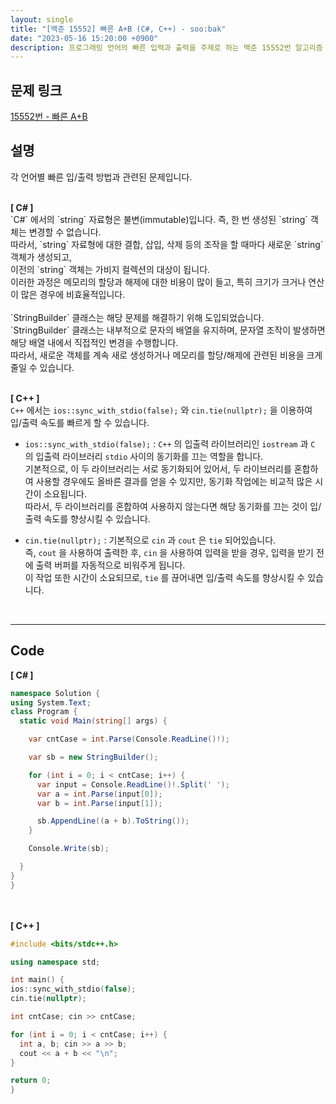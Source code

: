 ```yaml
---
layout: single
title: "[백준 15552] 빠른 A+B (C#, C++) - soo:bak"
date: "2023-05-16 15:20:00 +0900"
description: 프로그래밍 언어의 빠른 입력과 출력을 주제로 하는 백준 15552번 알고리즘 문제를 C# 과 C++ 로 풀이 및 해설
---
```


## 문제 링크
  [15552번 - 빠른 A+B](https://www.acmicpc.net/problem/15552)

## 설명
각 언어별 빠른 입/출력 방법과 관련된 문제입니다. <br>

<br>
<b>[ C# ] </b>
<br>
`C#` 에서의 `string` 자료형은 불변(immutable)입니다. 즉, 한 번 생성된 `string` 객체는 변경할 수 없습니다. <br>
따라서, `string` 자료형에 대한 결합, 삽입, 삭제 등의 조작을 할 때마다 새로운 `string` 객체가 생성되고,<br>
이전의 `string` 객체는 가비지 컬렉션의 대상이 됩니다.<br>
이러한 과정은 메모리의 할당과 해제에 대한 비용이 많이 들고, 특히 크기가 크거나 연산이 많은 경우에 비효율적입니다. <br>
<br>
`StringBuilder` 클래스는 해당 문제를 해결하기 위해 도입되었습니다. <br>
`StringBuilder` 클래스는 내부적으로 문자의 배열을 유지하며, 문자열 조작이 발생하면 해당 배열 내에서 직접적인 변경을 수행합니다. <br>
따라서, 새로운 객체를 계속 새로 생성하거나 메모리를 할당/해제에 관련된 비용을 크게 줄일 수 있습니다. <br>
<br>

<b>[ C++ ] </b>
<br>
`C++` 에서는 `ios::sync_with_stdio(false);` 와 `cin.tie(nullptr);` 을 이용하여 입/출력 속도를 빠르게 할 수 있습니다. <br>

- `ios::sync_with_stdio(false);` : `C++` 의 입출력 라이브러리인 `iostream` 과 `C` 의 입출력 라이브러리 `stdio` 사이의 동기화를 끄는 역할을 합니다. <br>
기본적으로, 이 두 라이브러리는 서로 동기화되어 있어서, 두 라이브러리를 혼합하여 사용할 경우에도 올바른 결과를 얻을 수 있지만, 동기화 작업에는 비교적 많은 시간이 소요됩니다.<br>
따라서, 두 라이브러리를 혼합하여 사용하지 않는다면 해당 동기화를 끄는 것이 입/출력 속도를 향상시킬 수 있습니다.<br>

- `cin.tie(nullptr);` : 기본적으로 `cin` 과 `cout` 은 `tie` 되어있습니다.<br>
즉, `cout` 을 사용하여 출력한 후, `cin` 을 사용하여 입력을 받을 경우, 입력을 받기 전에 출력 버퍼를 자동적으로 비워주게 됩니다.<br>
이 작업 또한 시간이 소요되므로, `tie` 를 끊어내면 입/출력 속도를 향상시킬 수 있습니다.<br>
<br>

- - -

## Code
<b>[ C# ] </b>
<br>

  ```c#
namespace Solution {
  using System.Text;
  class Program {
    static void Main(string[] args) {

      var cntCase = int.Parse(Console.ReadLine()!);

      var sb = new StringBuilder();

      for (int i = 0; i < cntCase; i++) {
        var input = Console.ReadLine()!.Split(' ');
        var a = int.Parse(input[0]);
        var b = int.Parse(input[1]);

        sb.AppendLine((a + b).ToString());
      }

      Console.Write(sb);

    }
  }
}
  ```
<br><br>
<b>[ C++ ] </b>
<br>

  ```c++
#include <bits/stdc++.h>

using namespace std;

int main() {
  ios::sync_with_stdio(false);
  cin.tie(nullptr);

  int cntCase; cin >> cntCase;

  for (int i = 0; i < cntCase; i++) {
    int a, b; cin >> a >> b;
    cout << a + b << "\n";
  }

  return 0;
}
  ```
